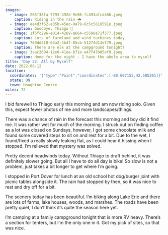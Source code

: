 ```yaml
---
images:
  - image: 265f38fa-7793-492d-9e86-fc493afcd466.jpeg
    caption: Riding in the rain 🌧
  - image: ae4d3f62-a35b-45ec-9a79-6c5c5818591e.jpeg
    caption: Goodbye, Thiago 👋
  - image: 1f5fc296-e014-4269-a664-c5598e71f377.jpeg
    caption: Lots of farmland and wind turbines today
  - image: 769dd218-65a2-4b4f-85cb-51274d13ef79.jpeg
    caption: There are elk at the campground tonight!
  - image: 3aac2694-12e0-41ee-b71e-a47f47b05af9.jpeg
    caption: Home for the night - I have the whole area to myself
title: "Day 22: All by Myself"
date: 2022-06-12
location:
  coordinates: '{"type":"Point","coordinates":[-80.607152,42.585301]}'
  state: ON
  town: Houghton Centre
miles: 72
---
```

I bid farewell to Thiago early this morning and am now riding solo. Given this, expect fewer photos of me and more landscapes/things. 

There was a chance of rain in the forecast this morning and boy did it find me. It was rather wet for much of the morning. I struck out on finding coffee as a lot was closed on Sundays, however, I got some chocolate milk and found some covered steps to sit on and rest for a bit. Due to the wet, I found/fixed a really slowly leaking flat, as I could hear it hissing when I stopped. I’m relieved that mystery was solved. 

Pretty decent headwinds today. Without Thiago to draft behind, it was definitely slower going. But all I have to do all day is bike! So slow is not a problem, just takes a bit longer to get where I’m going. 

I stopped in Port Dover for lunch at an old school hot dog/burger joint with picnic tables alongside it. The rain had stopped by then, so it was nice to rest and dry off for a bit. 

The scenery today has been beautiful. I’m biking along Lake Erie and there are lots of farms, lake houses, woods, and marshes. The roads have been pretty quiet, I don’t think it’s quite the season here yet. 

I’m camping at a family campground tonight that is more RV heavy. There’s a section for tenters, but I’m the only one in it. Got my pick of sites, so that was nice. 